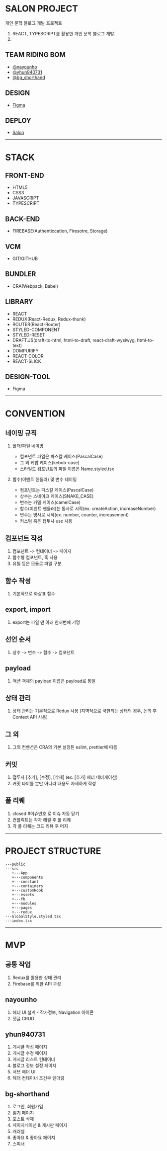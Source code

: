 # SALON PROJECT

개인 문학 블로그 개발 프로젝트

1. REACT, TYPESCRIPT를 활용한 개인 문학 블로그 개발.
2.

## TEAM RIDING BOM

- [@nayounho](https://github.com/nayounho)
- [@yhun940731](https://github.com/yhun940731)
- [@bg_shorthand](https://github.com/bg_shorthand)

## DESIGN
- [Figma](https://www.figma.com/file/7EPhST0Bh7yQenQAg3QZe7/salon?node-id=6%3A314)

## DEPLOY
- [Salon](https://salon-riding-bom.web.app/)
---

# STACK

## FRONT-END

- HTML5
- CSS3
- JAVASCRIPT
- TYPESCRIPT

## BACK-END

- FIREBASE(Authenticcation, Firesotre, Storage)

## VCM

- GIT/GITHUB

## BUNDLER

- CRA(Webpack, Babel)

## LIBRARY

- REACT
- REDUX(React-Redux, Redux-thunk)
- ROUTER(React-Router)
- STYLED-COMPONENT
- STYLED-RESET
- DRAFT.JS(draft-to-html, html-to-draft, react-draft-wysiwyg, html-to-text)
- DOMPURIFY
- REACT-COLOR
- REACT-SLICK

## DESIGN-TOOL

- Figma

---

# CONVENTION

## 네이밍 규칙

1. 폴더/파일 네이밍

   - 컴포넌트 파일은 파스칼 케이스(PascalCase)
   - 그 외 케밥 케이스(kebob-case)
   - 스타일드 컴포넌트의 파일 이름은 Name.styled.tsx

2. 함수(이벤트 핸들러) 및 변수 네이밍

   - 컴포넌트는 파스칼 케이스(PascalCase)
   - 상수는 스네이크 케이스(SNAKE_CASE)
   - 변수는 카멜 케이스(camelCase)
   - 함수(이벤트 핸들러)는 동사로 시작(ex. createAction, increaseNumber)
   - 변수는 명사로 시작(ex. number, counter, increasement)
   - 커스텀 훅은 접두사 use 사용

## 컴포넌트 작성

1. 컴포넌트 -> 컨테이너 -> 페이지
2. 함수형 컴포넌트, 훅 사용
3. 유틸 등은 모듈로 파일 구분

## 함수 작성

1. 기본적으로 화살표 함수

## export, import

1. export는 파일 맨 아래 한꺼번에 기명

## 선언 순서

1. 상수 -> 변수 -> 함수 -> 컴포넌트

## payload

1. 액션 객체의 payload 이름은 payload로 통일

## 상태 관리

1. 상태 관리는 기본적으로 Redux 사용 (지역적으로 국한되는 상태의 경우, 논의 후 Context API 사용)

## 그 외

1. 그외 컨벤션은 CRA의 기본 설정된 eslint, prettier에 따름

## 커밋

1. 접두사 [추가], [수정], [삭제] (ex. [추가] 헤더 네비게이션)
2. 커밋 타이틀 뿐만 아니라 내용도 자세하게 작성

## 풀 리퀘

1. closed #이슈번호 로 이슈 자동 닫기
2. 컨플릭트는 각자 해결 후 풀 리퀘
3. 각 풀 리퀘는 코드 리뷰 후 머지

---

# PROJECT STRUCTURE

```
---public
---src
   +---App
   +---components
   +---constant
   +---containers
   +---customHook
   +---essets
   +---fb
   +---modules
   +---pages
   +---redux
---GlobalStyle.styled.tsx
---index.tsx
```

---

# MVP

## 공통 작업

1. Redux를 활용한 상태 관리
2. Firebase를 위한 API 구성

## nayounho

1. 헤더 UI 설계 - 작가정보, Navigation 아이콘
2. 댓글 CRUD

## yhun940731

1. 게시글 작성 페이지
2. 게시글 수정 페이지
3. 게시글 리스트 컨테이너
4. 블로그 정보 설정 페이지
5. 서브 헤더 UI
6. 헤더 컨테이너 조건부 렌더링

## bg-shorthand

1. 로그인, 회원가입
2. 읽기 페이지
3. 포스트 삭제
4. 페이지네이션 & 게시판 페이지
5. 캐러셀
6. 좋아요 & 좋아요 페이지
7. 스피너
